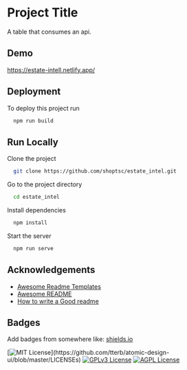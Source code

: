 
# Project Title

A table that consumes an api.


## Demo

https://estate-intell.netlify.app/

  
## Deployment

To deploy this project run

```bash
  npm run build
```

  
## Run Locally

Clone the project

```bash
  git clone https://github.com/shoptsc/estate_intel.git
```

Go to the project directory

```bash
  cd estate_intel
```

Install dependencies

```bash
  npm install
```

Start the server

```bash
  npm run serve
```

  
## Acknowledgements

 - [Awesome Readme Templates](https://awesomeopensource.com/project/elangosundar/awesome-README-templates)
 - [Awesome README](https://github.com/matiassingers/awesome-readme)
 - [How to write a Good readme](https://bulldogjob.com/news/449-how-to-write-a-good-readme-for-your-github-project)

  
## Badges

Add badges from somewhere like: [shields.io](https://shields.io/)

[![MIT License](https://img.shields.io/apm/l/atomic-design-ui.svg?)](https://github.com/tterb/atomic-design-ui/blob/master/LICENSEs)
[![GPLv3 License](https://img.shields.io/badge/License-GPL%20v3-yellow.svg)](https://opensource.org/licenses/)
[![AGPL License](https://img.shields.io/badge/license-AGPL-blue.svg)](http://www.gnu.org/licenses/agpl-3.0)

  
